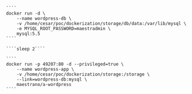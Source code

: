 	````
	docker run -d \
		--name wordpress-db \
		-v /home/cesar/poc/dockerization/storage/db/data:/var/lib/mysql \
		-e MYSQL_ROOT_PASSWORD=maestradmin \
		mysql:5.5
	````

	````sleep 2````

	````
	docker run -p 49207:80 -d --privileged=true \
		--name wordpress-app \
		-v /home/cesar/poc/dockerization/storage:/storage \
		--link=wordpress-db:mysql \
		maestrano/a-wordpress
	````